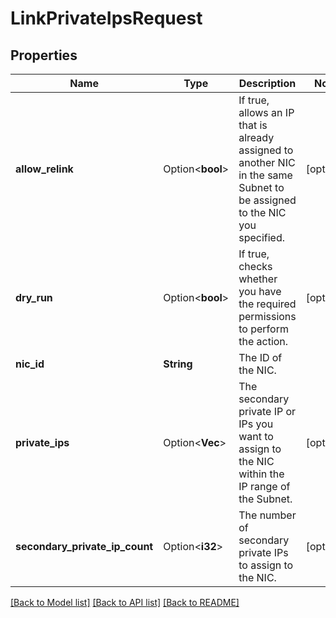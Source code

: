 # LinkPrivateIpsRequest

## Properties

Name | Type | Description | Notes
------------ | ------------- | ------------- | -------------
**allow_relink** | Option<**bool**> | If true, allows an IP that is already assigned to another NIC in the same Subnet to be assigned to the NIC you specified. | [optional]
**dry_run** | Option<**bool**> | If true, checks whether you have the required permissions to perform the action. | [optional]
**nic_id** | **String** | The ID of the NIC. | 
**private_ips** | Option<**Vec<String>**> | The secondary private IP or IPs you want to assign to the NIC within the IP range of the Subnet. | [optional]
**secondary_private_ip_count** | Option<**i32**> | The number of secondary private IPs to assign to the NIC. | [optional]

[[Back to Model list]](../README.md#documentation-for-models) [[Back to API list]](../README.md#documentation-for-api-endpoints) [[Back to README]](../README.md)


